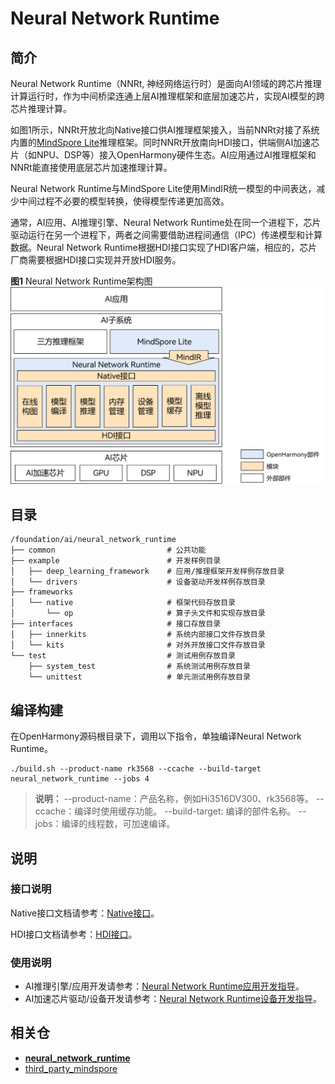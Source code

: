 # Neural Network Runtime

## 简介

Neural Network Runtime（NNRt, 神经网络运行时）是面向AI领域的跨芯片推理计算运行时，作为中间桥梁连通上层AI推理框架和底层加速芯片，实现AI模型的跨芯片推理计算。

如图1所示，NNRt开放北向Native接口供AI推理框架接入，当前NNRt对接了系统内置的[MindSpore Lite](https://gitee.com/openharmony/third_party_mindspore)推理框架。同时NNRt开放南向HDI接口，供端侧AI加速芯片（如NPU、DSP等）接入OpenHarmony硬件生态。AI应用通过AI推理框架和NNRt能直接使用底层芯片加速推理计算。

Neural Network Runtime与MindSpore Lite使用MindIR统一模型的中间表达，减少中间过程不必要的模型转换，使得模型传递更加高效。

通常，AI应用、AI推理引擎、Neural Network Runtime处在同一个进程下，芯片驱动运行在另一个进程下，两者之间需要借助进程间通信（IPC）传递模型和计算数据。Neural Network Runtime根据HDI接口实现了HDI客户端，相应的，芯片厂商需要根据HDI接口实现并开放HDI服务。

**图1** Neural Network Runtime架构图
!["Neural Network Runtime架构图"](neural_network_runtime_intro.png)

## 目录

```text
/foundation/ai/neural_network_runtime
├── common                         # 公共功能
├── example                        # 开发样例目录
│   ├── deep_learning_framework    # 应用/推理框架开发样例存放目录
│   └── drivers                    # 设备驱动开发样例存放目录
├── frameworks
│   └── native                     # 框架代码存放目录
│       └── op                     # 算子头文件和实现存放目录
├── interfaces                     # 接口存放目录
│   ├── innerkits                  # 系统内部接口文件存放目录
│   └── kits                       # 对外开放接口文件存放目录 
└── test                           # 测试用例存放目录
    ├── system_test                # 系统测试用例存放目录
    └── unittest                   # 单元测试用例存放目录
```

## 编译构建

在OpenHarmony源码根目录下，调用以下指令，单独编译Neural Network Runtime。
```shell
./build.sh --product-name rk3568 --ccache --build-target neural_network_runtime --jobs 4
```
> **说明：** 
--product-name：产品名称，例如Hi3516DV300、rk3568等。
--ccache：编译时使用缓存功能。
--build-target: 编译的部件名称。
--jobs：编译的线程数，可加速编译。

## 说明

### 接口说明

Native接口文档请参考：[Native接口](https://gitee.com/openharmony-sig/interface_native_header/pulls/182)。

HDI接口文档请参考：[HDI接口](https://gitee.com/openharmony-sig/interface_native_header/pulls/179)。

### 使用说明

- AI推理引擎/应用开发请参考：[Neural Network Runtime应用开发指导](./neural-network-runtime-guidelines.md)。
- AI加速芯片驱动/设备开发请参考：[Neural Network Runtime设备开发指导](./example/drivers/README_zh.md)。

## 相关仓

- [**neural_network_runtime**](https://gitee.com/openharmony-sig/neural_network_runtime)
- [third_party_mindspore](https://gitee.com/openharmony/third_party_mindspore)
